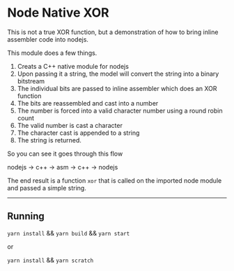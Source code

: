 # Node Native XOR

This is not a true XOR function, but a demonstration of how to bring inline assembler code into nodejs.

This module does a few things.

1. Creats a C++ native module for nodejs
2. Upon passing it a string, the model will convert the string into a binary bitstream
3. The individual bits are passed to inline assembler which does an XOR function
4. The bits are reassembled and cast into a number
5. The number is forced into a valid character number using a round robin count
6. The valid number is cast a character
7. The character cast is appended to a string
8. The string is returned.

So you can see it goes through this flow

nodejs -> c++ -> asm -> c++ -> nodejs

The end result is a function `xor` that is called on the imported node module and passed a simple string.

---

## Running

`yarn install` && `yarn build` && `yarn start`

or

`yarn install` && `yarn scratch`